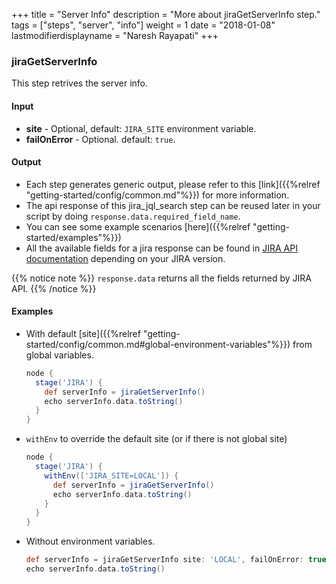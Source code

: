 +++
title = "Server Info"
description = "More about jiraGetServerInfo step."
tags = ["steps", "server", "info"]
weight = 1
date = "2018-01-08"
lastmodifierdisplayname = "Naresh Rayapati"
+++

### jiraGetServerInfo

This step retrives the server info.

#### Input

* **site** - Optional, default: `JIRA_SITE` environment variable.
* **failOnError** - Optional. default: `true`.

#### Output

* Each step generates generic output, please refer to this [link]({{%relref "getting-started/config/common.md"%}}) for more information.
* The api response of this jira_jql_search step can be reused later in your script by doing `response.data.required_field_name`.
* You can see some example scenarios [here]({{%relref "getting-started/examples"%}})
* All the available fields for a jira response can be found in [JIRA API documentation](https://docs.atlassian.com/jira/REST/) depending on your JIRA version.

{{% notice note %}}
`response.data` returns all the fields returned by JIRA API.
{{% /notice %}}

#### Examples

* With default [site]({{%relref "getting-started/config/common.md#global-environment-variables"%}}) from global variables.

    ```groovy
    node {
      stage('JIRA') {
        def serverInfo = jiraGetServerInfo()
        echo serverInfo.data.toString()
      }
    }
    ```
* `withEnv` to override the default site (or if there is not global site)

    ```groovy
    node {
      stage('JIRA') {
        withEnv(['JIRA_SITE=LOCAL']) {
          def serverInfo = jiraGetServerInfo()
          echo serverInfo.data.toString()
        }
      }
    }
    ```
* Without environment variables.

    ```groovy
    def serverInfo = jiraGetServerInfo site: 'LOCAL', failOnError: true
    echo serverInfo.data.toString()
    ```

